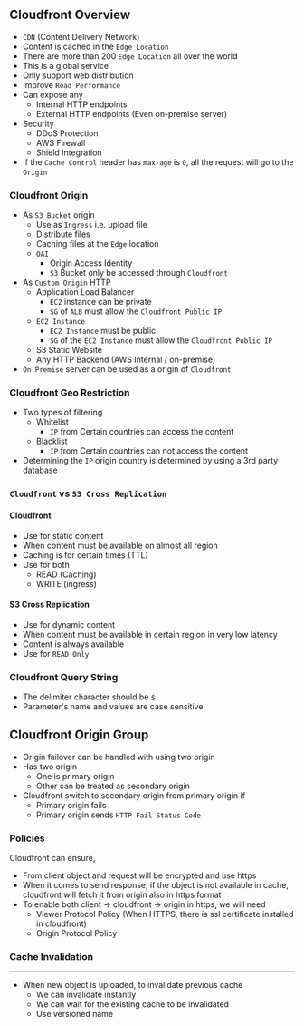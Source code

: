 ## Cloudfront Overview

- `CDN` (Content Delivery Network)
- Content is cached in the `Edge Location`
- There are more than 200 `Edge Location` all over the world
- This is a global service
- Only support web distribution
- Improve `Read Performance`
- Can expose any
  - Internal HTTP endpoints
  - External HTTP endpoints (Even on-premise server)
- Security
  - DDoS Protection
  - AWS Firewall
  - Shield Integration
- If the `Cache Control` header has `max-age` is `0`, all the request will go to the `Origin`

### Cloudfront Origin

- As `S3 Bucket` origin
  - Use as `Ingress` i.e. upload file
  - Distribute files
  - Caching files at the `Edge` location
  - `OAI`
    - Origin Access Identity
    - `S3` Bucket only be accessed through `Cloudfront`
- As `Custom Origin` HTTP
  - Application Load Balancer
    - `EC2` instance can be private
    - `SG` of `ALB` must allow the `Cloudfront Public IP`
  - `EC2 Instance`
    - `EC2 Instance` must be public
    - `SG` of the `EC2 Instance` must allow the `Cloudfront Public IP`
  - S3 Static Website
  - Any HTTP Backend (AWS Internal / on-premise)
- `On Premise` server can be used as a origin of `Cloudfront`

### Cloudfront Geo Restriction

- Two types of filtering
  - Whitelist
    - `IP` from Certain countries can access the content
  - Blacklist
    - `IP` from Certain countries can not access the content
- Determining the `IP` origin country is determined by using a 3rd party database

### `Cloudfront` vs `S3 Cross Replication`

#### Cloudfront

- Use for static content
- When content must be available on almost all region
- Caching is for certain times (TTL)
- Use for both
  - READ (Caching)
  - WRITE (ingress)

#### S3 Cross Replication

- Use for dynamic content
- When content must be available in certain region in very low latency
- Content is always available
- Use for `READ Only`

### Cloudfront Query String

- The delimiter character should be `$`
- Parameter's name and values are case sensitive

## Cloudfront Origin Group

- Origin failover can be handled with using two origin
- Has two origin
  - One is primary origin
  - Other can be treated as secondary origin
- Cloudfront switch to secondary origin from primary origin if
  - Primary origin fails
  - Primary origin sends `HTTP Fail Status Code`

### Policies

Cloudfront can ensure,

- From client object and request will be encrypted and use https
- When it comes to send response, if the object is not available in cache, cloudfront will fetch it from origin also in https format
- To enable both client -> cloudfront -> origin in https, we will need
  - Viewer Protocol Policy (When HTTPS, there is ssl certificate installed in cloudfront)
  - Origin Protocol Policy

### Cache Invalidation

---

- When new object is uploaded, to invalidate previous cache
  - We can invalidate instantly
  - We can wait for the existing cache to be invalidated
  - Use versioned name
